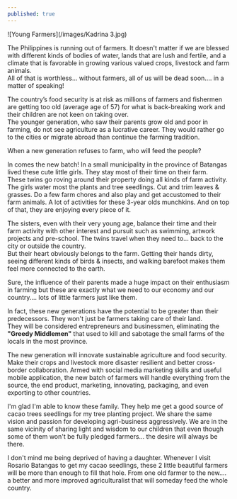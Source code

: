 ```yaml
---
published: true
---
```

![Young Farmers](/images/Kadrina 3.jpg)

The Philippines is running out of farmers. It doesn't matter if we are blessed with different kinds of bodies of water, lands that are lush and fertile, and a climate that is favorable in growing various valued crops, livestock and farm animals.   
All of that is worthless... without farmers, all of us will be dead soon.... in a matter of speaking!

The country’s food security is at risk as millions of farmers and fishermen are getting too old (average age of 57) for what is back-breaking work and their children are not keen on taking over.   
The younger generation, who saw their parents grow old and poor in farming, do not see agriculture as a lucrative career. They would rather go to the cities or migrate abroad than continue the farming tradition.

When a new generation refuses to farm, who will feed the people? 

In comes the new batch! In a small municipality in the province of Batangas lived these cute little girls. They stay most of their time on their farm.   
These twins go roving around their property doing all kinds of farm activity. The girls water most the plants and tree seedlings. Cut and trim leaves & grasses. Do a few farm chores and also play and get accustomed to their farm animals. 
A lot of activities for these 3-year olds munchkins. And on top of that, they are enjoying every piece of it. 

The sisters, even with their very young age, balance their time and their farm activity with other interest and pursuit such as swimming, artwork projects and pre-school. 
The twins travel when they need to... back to the city or outside the country.   
But their heart obviously belongs to the farm. Getting their hands dirty, seeing different kinds of birds & insects, and walking barefoot makes them feel more connected to the earth.

Sure, the influence of their parents made a huge impact on their enthusiasm in farming but these are exactly what we need to our economy and our country.... lots of little farmers just like them. 

In fact, these new generations have the potential to be greater than their predecessors. They won't just be farmers taking care of their land.   
They will be considered entrepreneurs and businessmen, eliminating the **"Greedy Middlemen"** that used to kill and sabotage the small farms of the locals in the most province. 

The new generation will innovate sustainable agriculture and food security. Make their crops and livestock more disaster resilient and better cross-border collaboration. 
Armed with social media marketing skills and useful mobile application, the new batch of farmers will handle everything from the source, the end product, marketing, innovating, packaging, and even exporting to other countries. 

I'm glad I'm able to know these family. They help me get a good source of cacao trees seedlings for my tree planting project. We share the same vision and passion for developing agri-business aggressively. 
We are in the same vicinity of sharing light and wisdom to our children that even though some of them won't be fully pledged farmers... the desire will always be there. 

I don't mind me being deprived of having a daughter. Whenever I visit Rosario Batangas to get my cacao seedlings, these 2 little beautiful farmers will be more than enough to fill that hole. 
From one old farmer to the new.... a better and more improved agriculturalist that will someday feed the whole country.
